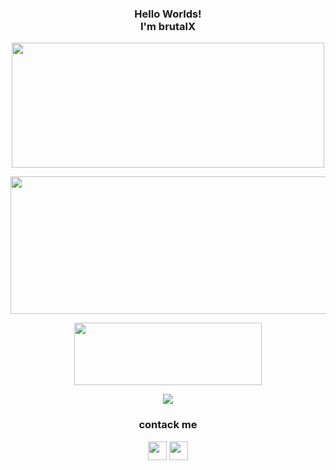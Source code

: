 <h3 align="center">
  Hello Worlds!<br/>I'm brutalX
</h3>

<p align="center">
  <img width="500" height="200" src="https://i.ibb.co/6bCbFsq/20231203-195839.jpg">
</p>

<p align="center">
  <img width="600" height="220" src="https://github-readme-stats.vercel.app/api?username=brutalX-04&show_icons=true&theme=chartreuse-dark&locale=id">
</p>

<p align="center">
  <img width="300" height="100" src="https://github-readme-stats.vercel.app/api/top-langs/?username=brutalX-04&layout=compact&theme=chartreuse-dark">
</p>


<p align="center">
  <img width="auto" height="auto" src='https://github-profile-trophy.vercel.app/?username=brutalX-04&theme=monokai&row=1&column=5&no-frame=true'
</p>

<h3 align="center">
  contack me
</h3>

<p align="center">
  <a href="https://www.facebook.com/brut4l.id"><img width="30" height="30" src="https://camo.githubusercontent.com/8f245234577766478eaf3ee72b0615e99bb9ef3eaa56e1c37f75692811181d5c/68747470733a2f2f6564656e742e6769746875622e696f2f537570657254696e7949636f6e732f696d616765732f7376672f66616365626f6f6b2e737667"></a>
  <a href="https://api.whatsapp.com/send/?phone=6289668033300&text=Assalamualaikum"><img width="30" height="30" src="https://camo.githubusercontent.com/945d32cdd8d51fe844ca8b2976914ae8786586607aee1cba24d7318e24b30411/68747470733a2f2f6564656e742e6769746875622e696f2f537570657254696e7949636f6e732f696d616765732f7376672f77686174736170702e737667"></a>
</p>

